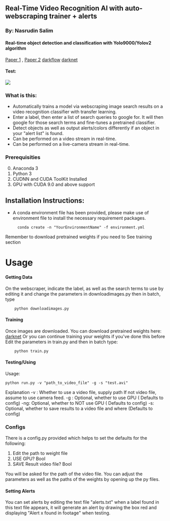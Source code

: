 
## Real-Time Video Recognition AI with auto-webscraping trainer + alerts
### By: Nasrudin Salim

#### Real-time object detection and classification with Yolo9000/Yolov2 algorithm
[Paper 1](https://arxiv.org/pdf/1506.02640.pdf) , [Paper 2](https://arxiv.org/pdf/1612.08242.pdf)  [darkflow](https://github.com/thtrieu/darkflow)   [darknet](http://pjreddie.com/darknet/yolo/) 

#### Test:
![ ](nas-demo.gif  "Algorithm Real-Time Demo")

### What is this:

- Automatically trains a model via webscraping image search results on a video recognition classifier with transfer learning.
- Enter a label, then enter a list of search queries to google for. It will then google for those search terms and fine-tunes a pretrained classifier.
- Detect objects as well as output alerts/colors differently if an object in your "alert list" is found.
- Can be performed on a video stream in real-time.
- Can be performed on a live-camera stream in real-time.


### Prerequisities
0. Anaconda 3
1.  Python 3
2. CUDNN and CUDA ToolKit Installed
3. GPU with CUDA 9.0 and above support

## Installation Instructions:
- A conda environment file has been provided, please make use of environment file to install the necessary requirement packages.


		conda create -n "YourEnvironmentName" -f environment.yml

Remember to download pretrained weights if you need to
See training section

# Usage
#### Getting Data
On the webscraper, indicate the label, as well as the search terms to use by editing it and change the parameters in downloadimages.py then in batch, type


		python downloadimages.py

#### Training
Once images are downloaded. You can download pretrained weights here: 
[darknet](https://pjreddie.com/darknet/yolo/) 
Or you can continue training your weights if you've done this before
Edit the parameters in train.py and then in batch type:

		python train.py

#### Testing/Using
Usage:

	python run.py -v "path_to_video_file" -g -s "test.avi"
	
Explanation
-v : Whether to use a video file, supply path
If not video file, assume to use camera feed.
-g : Optional, whether to use GPU ( Defaults to config)
-ng: Optional, whether to NOT use GPU ( Defaults to config)
-s: Optional, whether to save results to a video file and where (Defaults to config)

### Configs

There is a config.py provided which helps to set the defaults for the following:
1. 	Edit the path to weight file
2. 	USE GPU? Bool
3. 	SAVE Result video file? Bool


You will be asked for the path of the video file. You can adjust the parameters as well as the paths of the weights by opening up the py files.

#### Setting Alerts
You can set alerts by editing the text file "alerts.txt" when a label found in this text file appears, it will generate an alert by drawing the box red and displaying "Alert x found in footage" when testing.




